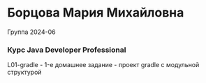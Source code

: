 # Борцова Мария Михайловна
Группа 2024-06

### Курс Java Developer Professional

L01-gradle - 1-е домашнее задание - проект gradle с модульной структурой